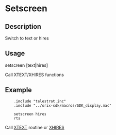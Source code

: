 # Setscreen

## Description

Switch to text or hires

## Usage

setscreen [text|hires]

Call XTEXT/XHIRES functions

## Example

```ca65
    .include "telestrat.inc"
    .include "../orix-sdk/macros/SDK_display.mac"

    setscreen hires
    rts
```

Call [XTEXT](../../../developer_manual/kernel/primitives/xtext.md) routine or [XHIRES](../../../developer_manual/kernel/primitives/xhires.md)
